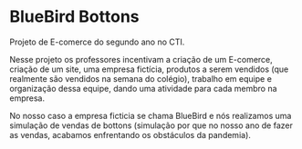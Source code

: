 # BlueBird Bottons

Projeto de E-comerce do segundo ano no CTI.

Nesse projeto os professores incentivam a criação de um E-comerce, criação de um site, uma empresa fictícia, produtos a serem vendidos (que realmente são vendidos na semana do colégio), trabalho em equipe e organização dessa equipe, dando uma atividade para cada membro na empresa.

No nosso caso a empresa ficticia se chama BlueBird e nós realizamos uma simulação de vendas de bottons (simulação por que no nosso ano de fazer as vendas, acabamos enfrentando os obstáculos da pandemia).
